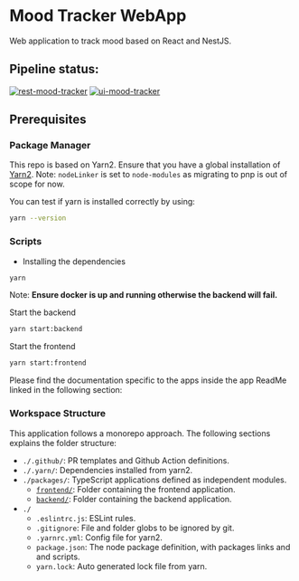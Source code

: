 # Mood Tracker WebApp
Web application to track mood based on React and NestJS.

## Pipeline status:
[![rest-mood-tracker](https://github.com/Akash-M/mood-tracker-monorepo/actions/workflows/rest-mood-tracker.yaml/badge.svg)](https://github.com/Akash-M/mood-tracker-monorepo/actions/workflows/rest-mood-tracker.yaml)
[![ui-mood-tracker](https://github.com/Akash-M/mood-tracker-monorepo/actions/workflows/ui-mood-tracker.yaml/badge.svg)](https://github.com/Akash-M/mood-tracker-monorepo/actions/workflows/ui-mood-tracker.yaml)

## Prerequisites

### Package Manager
This repo is based on Yarn2. Ensure that you have a global installation of
[Yarn2](https://yarnpkg.com/getting-started/install#global-install).
Note: `nodeLinker` is set to `node-modules` as migrating to pnp is out of scope for now.

You can test if yarn is installed correctly by using:
```sh
yarn --version
```

### Scripts
- Installing the dependencies
```sh
yarn
```
Note: **Ensure docker is up and running otherwise the backend will fail.**

Start the backend
```sh
yarn start:backend
```

Start the frontend
```sh
yarn start:frontend
```

Please find the documentation specific to the apps inside the app ReadMe linked in the following section:

### Workspace Structure
This application follows a monorepo approach. The following sections explains the folder structure:

- `./.github/`: PR templates and Github Action definitions.
- `./.yarn/`: Dependencies installed from yarn2.
- `./packages/`: TypeScript applications defined as independent modules.
    - [`frontend/`](packages/frontend/rest-mood-tracker/README.md): Folder containing the frontend application.
    - [`backend/`](packages/backend/ui-mood-tracker/README.md): Folder containing the backend application.
- `./`
    - `.eslintrc.js`: ESLint rules.
    - `.gitignore`: File and folder globs to be ignored by git.
    - `.yarnrc.yml`: Config file for yarn2.
    - `package.json`: The node package definition, with packages links and and scripts.
    - `yarn.lock`: Auto generated lock file from yarn.
